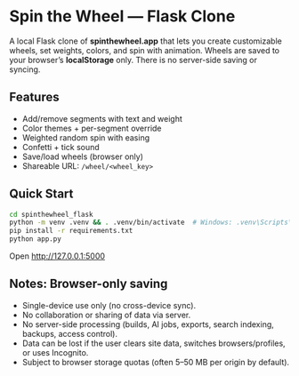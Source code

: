 
# Spin the Wheel — Flask Clone

A local Flask clone of **spinthewheel.app** that lets you create customizable wheels, set weights, colors, and spin with animation. 
Wheels are saved to your browser’s **localStorage** only. There is no server-side saving or syncing.

## Features
- Add/remove segments with text and weight
- Color themes + per-segment override
- Weighted random spin with easing
- Confetti + tick sound
- Save/load wheels (browser only)
- Shareable URL: `/wheel/<wheel_key>`

## Quick Start
```bash
cd spinthewheel_flask
python -m venv .venv && . .venv/bin/activate  # Windows: .venv\Scripts\activate
pip install -r requirements.txt
python app.py
```
Open http://127.0.0.1:5000

## Notes: Browser-only saving
- Single-device use only (no cross-device sync).
- No collaboration or sharing of data via server.
- No server-side processing (builds, AI jobs, exports, search indexing, backups, access control).
- Data can be lost if the user clears site data, switches browsers/profiles, or uses Incognito.
- Subject to browser storage quotas (often 5–50 MB per origin by default).
